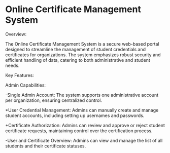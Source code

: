 # **Online Certificate Management System**

Overview:

The Online Certificate Management System is a secure web-based portal designed to streamline the management of student credentials and certificates for organizations. The system emphasizes robust security and efficient handling of data, catering to both administrative and student needs.

Key Features:

Admin Capabilities:

-Single Admin Account: The system supports one administrative account per organization, ensuring centralized control.

*User Credential Management: Admins can manually create and manage student accounts, including setting up usernames and passwords.

+Certificate Authorization: Admins can review and approve or reject student certificate requests, maintaining control over the certification process.

-User and Certificate Overview: Admins can view and manage the list of all students and their certificate statuses.



